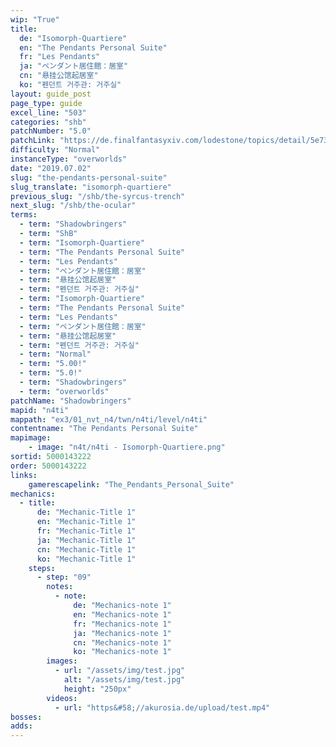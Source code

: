 ```yaml
---
wip: "True"
title:
  de: "Isomorph-Quartiere"
  en: "The Pendants Personal Suite"
  fr: "Les Pendants"
  ja: "ペンダント居住館：居室"
  cn: "悬挂公馆起居室"
  ko: "펜던트 거주관: 거주실"
layout: guide_post
page_type: guide
excel_line: "503"
categories: "shb"
patchNumber: "5.0"
patchLink: "https://de.finalfantasyxiv.com/lodestone/topics/detail/5e73c51856d5f1a693b878db0301e239d767c3e9"
difficulty: "Normal"
instanceType: "overworlds"
date: "2019.07.02"
slug: "the-pendants-personal-suite"
slug_translate: "isomorph-quartiere"
previous_slug: "/shb/the-syrcus-trench"
next_slug: "/shb/the-ocular"
terms:
  - term: "Shadowbringers"
  - term: "ShB"
  - term: "Isomorph-Quartiere"
  - term: "The Pendants Personal Suite"
  - term: "Les Pendants"
  - term: "ペンダント居住館：居室"
  - term: "悬挂公馆起居室"
  - term: "펜던트 거주관: 거주실"
  - term: "Isomorph-Quartiere"
  - term: "The Pendants Personal Suite"
  - term: "Les Pendants"
  - term: "ペンダント居住館：居室"
  - term: "悬挂公馆起居室"
  - term: "펜던트 거주관: 거주실"
  - term: "Normal"
  - term: "5.00!"
  - term: "5.0!"
  - term: "Shadowbringers"
  - term: "overworlds"
patchName: "Shadowbringers"
mapid: "n4ti"
mappath: "ex3/01_nvt_n4/twn/n4ti/level/n4ti"
contentname: "The Pendants Personal Suite"
mapimage:
    - image: "n4t/n4ti - Isomorph-Quartiere.png"
sortid: 5000143222
order: 5000143222
links:
    gamerescapelink: "The_Pendants_Personal_Suite"
mechanics:
  - title:
      de: "Mechanic-Title 1"
      en: "Mechanic-Title 1"
      fr: "Mechanic-Title 1"
      ja: "Mechanic-Title 1"
      cn: "Mechanic-Title 1"
      ko: "Mechanic-Title 1"
    steps:
      - step: "09"
        notes:
          - note:
              de: "Mechanics-note 1"
              en: "Mechanics-note 1"
              fr: "Mechanics-note 1"
              ja: "Mechanics-note 1"
              cn: "Mechanics-note 1"
              ko: "Mechanics-note 1"
        images:
          - url: "/assets/img/test.jpg"
            alt: "/assets/img/test.jpg"
            height: "250px"
        videos:
          - url: "https&#58;//akurosia.de/upload/test.mp4"
bosses:
adds:
---
```

